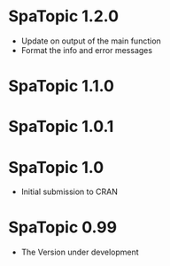 # SpaTopic 1.2.0

* Update on output of the main function
* Format the info and error messages

# SpaTopic 1.1.0

# SpaTopic 1.0.1

# SpaTopic 1.0

* Initial submission to CRAN

# SpaTopic 0.99

* The Version under development
